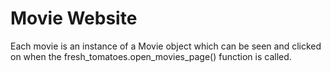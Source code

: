 # Movie Website 

Each movie is an instance of a Movie object which can be seen and clicked on when the fresh_tomatoes.open_movies_page() function is called. 
